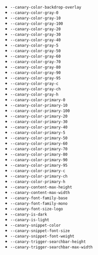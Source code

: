 - `--canary-color-backdrop-overlay`
- `--canary-color-gray-0`
- `--canary-color-gray-10`
- `--canary-color-gray-100`
- `--canary-color-gray-20`
- `--canary-color-gray-30`
- `--canary-color-gray-40`
- `--canary-color-gray-5`
- `--canary-color-gray-50`
- `--canary-color-gray-60`
- `--canary-color-gray-70`
- `--canary-color-gray-80`
- `--canary-color-gray-90`
- `--canary-color-gray-95`
- `--canary-color-gray-c`
- `--canary-color-gray-ch`
- `--canary-color-gray-h`
- `--canary-color-primary-0`
- `--canary-color-primary-10`
- `--canary-color-primary-100`
- `--canary-color-primary-20`
- `--canary-color-primary-30`
- `--canary-color-primary-40`
- `--canary-color-primary-5`
- `--canary-color-primary-50`
- `--canary-color-primary-60`
- `--canary-color-primary-70`
- `--canary-color-primary-80`
- `--canary-color-primary-90`
- `--canary-color-primary-95`
- `--canary-color-primary-c`
- `--canary-color-primary-ch`
- `--canary-color-primary-h`
- `--canary-content-max-height`
- `--canary-content-max-width`
- `--canary-font-family-base`
- `--canary-font-family-mono`
- `--canary-font-size-logo`
- `--canary-is-dark`
- `--canary-is-light`
- `--canary-snippet-color`
- `--canary-snippet-font-size`
- `--canary-snippet-font-weight`
- `--canary-trigger-searchbar-height`
- `--canary-trigger-searchbar-max-width`

